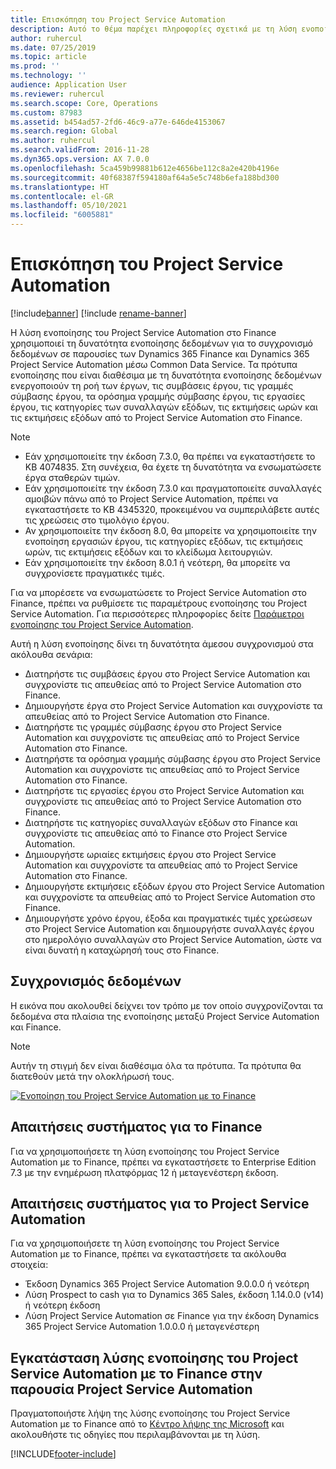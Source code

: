 ```yaml
---
title: Επισκόπηση του Project Service Automation
description: Αυτό το θέμα παρέχει πληροφορίες σχετικά με τη λύση ενοποίησης του Dynamics 365 Project Service Automation στο Dynamics 365 Finance.
author: ruhercul
ms.date: 07/25/2019
ms.topic: article
ms.prod: ''
ms.technology: ''
audience: Application User
ms.reviewer: ruhercul
ms.search.scope: Core, Operations
ms.custom: 87983
ms.assetid: b454ad57-2fd6-46c9-a77e-646de4153067
ms.search.region: Global
ms.author: ruhercul
ms.search.validFrom: 2016-11-28
ms.dyn365.ops.version: AX 7.0.0
ms.openlocfilehash: 5ca459b99881b612e4656be112c8a2e420b4196e
ms.sourcegitcommit: 40f68387f594180af64a5e5c748b6efa188bd300
ms.translationtype: HT
ms.contentlocale: el-GR
ms.lasthandoff: 05/10/2021
ms.locfileid: "6005881"
---
```

# <a name="project-service-automation-overview"></a>Επισκόπηση του Project Service Automation

[!include[banner](../includes/banner.md)]
[!include [rename-banner](~/includes/cc-data-platform-banner.md)]

Η λύση ενοποίησης του Project Service Automation στο Finance χρησιμοποιεί τη δυνατότητα ενοποίησης δεδομένων για το συγχρονισμό δεδομένων σε παρουσίες των Dynamics 365 Finance και Dynamics 365 Project Service Automation μέσω Common Data Service. Τα πρότυπα ενοποίησης που είναι διαθέσιμα με τη δυνατότητα ενοποίησης δεδομένων ενεργοποιούν τη ροή των έργων, τις συμβάσεις έργου, τις γραμμές σύμβασης έργου, τα ορόσημα γραμμής σύμβασης έργου, τις εργασίες έργου, τις κατηγορίες των συναλλαγών εξόδων, τις εκτιμήσεις ωρών και τις εκτιμήσεις εξόδων από το Project Service Automation στο Finance.

> [!NOTE]
> - Εάν χρησιμοποιείτε την έκδοση 7.3.0, θα πρέπει να εγκαταστήσετε το KB 4074835. Στη συνέχεια, θα έχετε τη δυνατότητα να ενσωματώσετε έργα σταθερών τιμών.
> - Εάν χρησιμοποιείτε την έκδοση 7.3.0 και πραγματοποιείτε συναλλαγές αμοιβών πάνω από το Project Service Automation, πρέπει να εγκαταστήσετε το KB 4345320, προκειμένου να συμπεριλάβετε αυτές τις χρεώσεις στο τιμολόγιο έργου.
> - Αν χρησιμοποιείτε την έκδοση 8.0, θα μπορείτε να χρησιμοποιείτε την ενοποίηση εργασιών έργου, τις κατηγορίες εξόδων, τις εκτιμήσεις ωρών, τις εκτιμήσεις εξόδων και το κλείδωμα λειτουργιών.
> - Εάν χρησιμοποιείτε την έκδοση 8.0.1 ή νεότερη, θα μπορείτε να συγχρονίσετε πραγματικές τιμές.

Για να μπορέσετε να ενσωματώσετε το Project Service Automation στο Finance, πρέπει να ρυθμίσετε τις παραμέτρους ενοποίησης του Project Service Automation. Για περισσότερες πληροφορίες δείτε [Παράμετροι ενοποίησης του Project Service Automation](PSA-parameters.md).

Αυτή η λύση ενοποίησης δίνει τη δυνατότητα άμεσου συγχρονισμού στα ακόλουθα σενάρια:

- Διατηρήστε τις συμβάσεις έργου στο Project Service Automation και συγχρονίστε τις απευθείας από το Project Service Automation στο Finance.
- Δημιουργήστε έργα στο Project Service Automation και συγχρονίστε τα απευθείας από το Project Service Automation στο Finance.
- Διατηρήστε τις γραμμές σύμβασης έργου στο Project Service Automation και συγχρονίστε τις απευθείας από το Project Service Automation στο Finance.
- Διατηρήστε τα ορόσημα γραμμής σύμβασης έργου στο Project Service Automation και συγχρονίστε τις απευθείας από το Project Service Automation στο Finance.
- Διατηρήστε τις εργασίες έργου στο Project Service Automation και συγχρονίστε τις απευθείας από το Project Service Automation στο Finance.
- Διατηρήστε τις κατηγορίες συναλλαγών εξόδων στο Finance και συγχρονίστε τις απευθείας από το Finance στο Project Service Automation.
- Δημιουργήστε ωριαίες εκτιμήσεις έργου στο Project Service Automation και συγχρονίστε τα απευθείας από το Project Service Automation στο Finance.
- Δημιουργήστε εκτιμήσεις εξόδων έργου στο Project Service Automation και συγχρονίστε τα απευθείας από το Project Service Automation στο Finance.
- Δημιουργήστε χρόνο έργου, έξοδα και πραγματικές τιμές χρεώσεων στο Project Service Automation και δημιουργήστε συναλλαγές έργου στο ημερολόγιο συναλλαγών στο Project Service Automation, ώστε να είναι δυνατή η καταχώρησή τους στο Finance.

## <a name="data-synchronization"></a>Συγχρονισμός δεδομένων

Η εικόνα που ακολουθεί δείχνει τον τρόπο με τον οποίο συγχρονίζονται τα δεδομένα στα πλαίσια της ενοποίησης μεταξύ Project Service Automation και Finance.

> [!NOTE]
> Αυτήν τη στιγμή δεν είναι διαθέσιμα όλα τα πρότυπα. Τα πρότυπα θα διατεθούν μετά την ολοκλήρωσή τους.

[![Ενοποίηση του Project Service Automation με το Finance](./media/PSA-integration.png)](./media/PSA-integration.png)

## <a name="system-requirements-for-finance"></a>Απαιτήσεις συστήματος για το Finance

Για να χρησιμοποιήσετε τη λύση ενοποίησης του Project Service Automation με το Finance, πρέπει να εγκαταστήσετε το Enterprise Edition 7.3 με την ενημέρωση πλατφόρμας 12 ή μεταγενέστερη έκδοση.

## <a name="system-requirements-for-project-service-automation"></a>Απαιτήσεις συστήματος για το Project Service Automation

Για να χρησιμοποιήσετε τη λύση ενοποίησης του Project Service Automation με το Finance, πρέπει να εγκαταστήσετε τα ακόλουθα στοιχεία:

- Έκδοση Dynamics 365 Project Service Automation 9.0.0.0 ή νεότερη
- Λύση Prospect to cash για το Dynamics 365 Sales, έκδοση 1.14.0.0 (v14) ή νεότερη έκδοση
- Λύση Project Service Automation σε Finance για την έκδοση Dynamics 365 Project Service Automation 1.0.0.0 ή μεταγενέστερη

## <a name="install-the-project-service-automation-to-finance-integration-solution-in-your-project-service-automation-instance"></a>Εγκατάσταση λύσης ενοποίησης του Project Service Automation με το Finance στην παρουσία Project Service Automation

Πραγματοποιήστε λήψη της λύσης ενοποίησης του Project Service Automation με το Finance από το [Κέντρο λήψης της Microsoft](https://www.microsoft.com/download/details.aspx?id=57016) και ακολουθήστε τις οδηγίες που περιλαμβάνονται με τη λύση.


[!INCLUDE[footer-include](../includes/footer-banner.md)]
